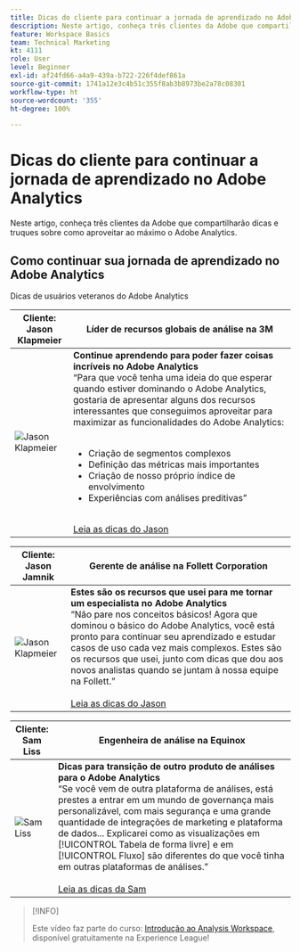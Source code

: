 ```yaml
---
title: Dicas do cliente para continuar a jornada de aprendizado no Adobe Analytics
description: Neste artigo, conheça três clientes da Adobe que compartilharão dicas e truques sobre como aproveitar ao máximo o Adobe Analytics.
feature: Workspace Basics
team: Technical Marketing
kt: 4111
role: User
level: Beginner
exl-id: af24fd66-a4a9-439a-b722-226f4def861a
source-git-commit: 1741a12e3c4b51c355f8ab3b8973be2a78c08301
workflow-type: ht
source-wordcount: '355'
ht-degree: 100%

---
```


# Dicas do cliente para continuar a jornada de aprendizado no Adobe Analytics

Neste artigo, conheça três clientes da Adobe que compartilharão dicas e truques sobre como aproveitar ao máximo o Adobe Analytics.

## Como continuar sua jornada de aprendizado no Adobe Analytics

Dicas de usuários veteranos do Adobe Analytics

| Cliente:<br>Jason Klapmeier | Líder de recursos globais de análise na 3M |
|------------|------------|
| ![Jason Klapmeier](assets/jasonklapmeier.jpg) | **Continue aprendendo para poder fazer coisas incríveis no Adobe Analytics** <br> “Para que você tenha uma ideia do que esperar quando estiver dominando o Adobe Analytics, gostaria de apresentar alguns dos recursos interessantes que conseguimos aproveitar para maximizar as funcionalidades do Adobe Analytics: <br><br><ul><li>Criação de segmentos complexos</li><li>Definição das métricas mais importantes</li><li>Criação de nosso próprio índice de envolvimento</li><li>Experiências com análises preditivas”</li></ul><br>[Leia as dicas do Jason](https://experienceleaguecommunities.adobe.com/t5/adobe-analytics-discussions/incredible-things-you-can-do-in-adobe-analytics/td-p/354333?profile.language=pt) |

| Cliente:<br>Jason Jamnik | Gerente de análise na Follett Corporation |
|------------|------------|
| ![Jason Klapmeier](assets/jasonjamnik.jpg) | **Estes são os recursos que usei para me tornar um especialista no Adobe Analytics** <br> “Não pare nos conceitos básicos! Agora que dominou o básico do Adobe Analytics, você está pronto para continuar seu aprendizado e estudar casos de uso cada vez mais complexos. Estes são os recursos que usei, junto com dicas que dou aos novos analistas quando se juntam à nossa equipe na Follett.”<br><br>[Leia as dicas do Jason](https://experienceleaguecommunities.adobe.com/t5/adobe-analytics-discussions/here-are-the-resources-i-used-to-become-an-expert-at-using-adobe/m-p/354226?profile.language=pt) |

| Cliente:<br>Sam Liss | Engenheira de análise na Equinox |
|------------|------------|
| ![Sam Liss](assets/samliss.jpg) | **Dicas para transição de outro produto de análises para o Adobe Analytics** <br> “Se você vem de outra plataforma de análises, está prestes a entrar em um mundo de governança mais personalizável, com mais segurança e uma grande quantidade de integrações de marketing e plataforma de dados... Explicarei como as visualizações em [!UICONTROL Tabela de forma livre] e em [!UICONTROL Fluxo] são diferentes do que você tinha em outras plataformas de análises.”<br><br>[Leia as dicas da Sam](https://experienceleaguecommunities.adobe.com/t5/adobe-analytics-discussions/an-analyst-s-quick-start-guide-switching-to-adobe/td-p/354312?profile.language=pt) |

>[!INFO]
>
> Este vídeo faz parte do curso: [Introdução ao Analysis Workspace](https://experienceleague.adobe.com/?recommended=Analytics-U-1-2020.1.workspace&amp;lang=pt-BR), disponível gratuitamente na Experience League!
